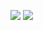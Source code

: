 [![](https://img.shields.io/badge/release-v0.4.1-informational.svg)](https://github.com/Paveloom/C3/releases/tag/v0.4.1) [![](https://img.shields.io/badge/platforms-linux,%20macOS-3E6680.svg)](#)